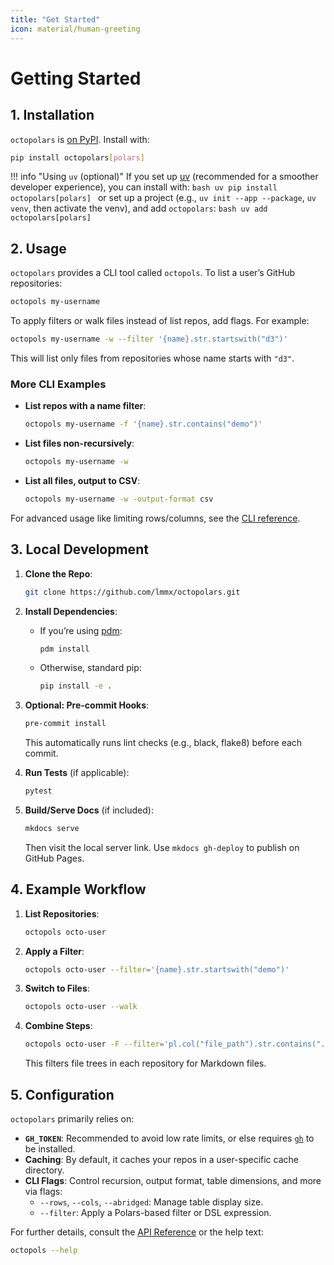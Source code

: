 ```yaml
---
title: "Get Started"
icon: material/human-greeting
---
```


# Getting Started

## 1. Installation

`octopolars` is [on PyPI](https://pypi.org/project/octopolars). Install with:

```bash
pip install octopolars[polars]
```

!!! info "Using `uv` (optional)"
    If you set up [uv](https://docs.astral.sh/uv/getting-started/installation/) (recommended for a smoother developer experience), you can install with:
    ```bash
    uv pip install octopolars[polars]
    ```
    or set up a project (e.g., `uv init --app --package`, `uv venv`, then activate the venv), and add `octopolars`:
    ```bash
    uv add octopolars[polars]
    ```

## 2. Usage

`octopolars` provides a CLI tool called `octopols`. To list a user’s GitHub repositories:

```bash
octopols my-username
```

To apply filters or walk files instead of list repos, add flags. For example:

```bash
octopols my-username -w --filter '{name}.str.startswith("d3")'
```

This will list only files from repositories whose name starts with `"d3"`.

### More CLI Examples

- **List repos with a name filter**:
  ```bash
  octopols my-username -f '{name}.str.contains("demo")'
  ```
- **List files non-recursively**:
  ```bash
  octopols my-username -w
  ```
- **List all files, output to CSV**:
  ```bash
  octopols my-username -w -output-format csv
  ```

For advanced usage like limiting rows/columns, see the [CLI reference](index.md).

## 3. Local Development

1. **Clone the Repo**:
   ```bash
   git clone https://github.com/lmmx/octopolars.git
   ```
2. **Install Dependencies**:
   - If you’re using [pdm](https://pdm.fming.dev/latest/):
     ```bash
     pdm install
     ```
   - Otherwise, standard pip:
     ```bash
     pip install -e .
     ```
3. **Optional: Pre-commit Hooks**:
   ```bash
   pre-commit install
   ```
   This automatically runs lint checks (e.g., black, flake8) before each commit.

4. **Run Tests** (if applicable):
   ```bash
   pytest
   ```
5. **Build/Serve Docs** (if included):
   ```bash
   mkdocs serve
   ```
   Then visit the local server link. Use `mkdocs gh-deploy` to publish on GitHub Pages.

## 4. Example Workflow

1. **List Repositories**:
   ```bash
   octopols octo-user
   ```
2. **Apply a Filter**:
   ```bash
   octopols octo-user --filter='{name}.str.startswith("demo")'
   ```
3. **Switch to Files**:
   ```bash
   octopols octo-user --walk
   ```
4. **Combine Steps**:
   ```bash
   octopols octo-user -F --filter='pl.col("file_path").str.contains(".md")'
   ```
   This filters file trees in each repository for Markdown files.

## 5. Configuration

`octopolars` primarily relies on:
- **`GH_TOKEN`**: Recommended to avoid low rate limits, or else requires [`gh`][gh] to be installed.
- **Caching**: By default, it caches your repos in a user-specific cache directory.
- **CLI Flags**: Control recursion, output format, table dimensions, and more via flags:
  - `--rows`, `--cols`, `--abridged`: Manage table display size.
  - `--filter`: Apply a Polars-based filter or DSL expression.

[gh]: https://cli.github.com/

For further details, consult the [API Reference](api/index.md) or the help text:

```bash
octopols --help
```
